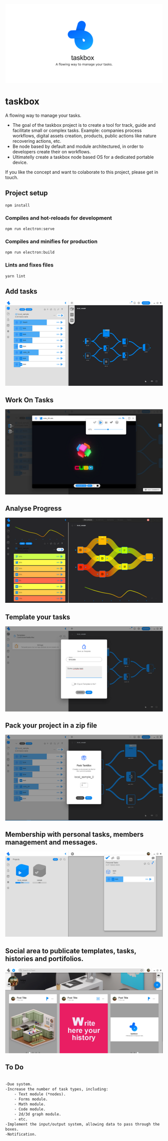 ![Taskbox Logo](public/img/social_media_1280_640.png)

#   taskbox
A flowing way to manage your tasks.

- The goal of the taskbox project is to create a tool for track, guide and facilitate small or complex tasks. Example: companies process workflows, digital assets creation, products, public actions like nature recovering actions, etc.
- Be node based by default and module architectured, in order to developers create their on workflows.
- Ultimatelly create a taskbox node based OS for a dedicated portable device.

If you like the concept and want to colaborate to this project, please get in touch.

## Project setup
```
npm install
```

### Compiles and hot-reloads for development
```
npm run electron:serve
```

### Compiles and minifies for production
```
npm run electron:build
```

### Lints and fixes files
```
yarn lint
```

## Add tasks
![Add Tasks](public/img/readme_addtasks.png)

## Work On Tasks
![Work On Tasks](public/img/readme_workontasks.png)

## Analyse Progress
![Analyse](public/img/readme_analyse.png)

## Template your tasks
![Template it](public/img/readme_template.png)

## Pack your project in a zip file
![Pack it](public/img/readme_pack.png)

## Membership with personal tasks, members management and messages.
![Membership](public/img/readme_membership.png)

## Social area to publicate templates, tasks, histories and portifolios.
![Social](public/img/readme_social.png)

## To Do
```

-Due system.
-Increase the number of task types, including:
    - Text module (*nodes).
    - Forms module.
    - Math module.
    - Code module.
    - 2d/3d graph module.
    - etc.
-Implement the input/output system, allowing data to pass through the boxes.
-Notification.
```

